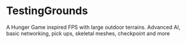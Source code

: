 # TestingGrounds
A Hunger Game inspired FPS with large outdoor terrains. Advanced AI, basic networking, pick ups, skeletal meshes, checkpoint and more
